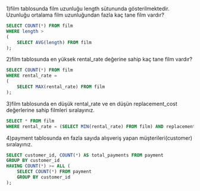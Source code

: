 1)film tablosunda film uzunluğu length sütununda gösterilmektedir. Uzunluğu ortalama film uzunluğundan fazla kaç tane film vardır?
```sql
SELECT COUNT(*) FROM film
WHERE length >
(
	SELECT AVG(length) FROM film
);
```
2)film tablosunda en yüksek rental_rate değerine sahip kaç tane film vardır?
```sql
SELECT COUNT(*) FROM film
WHERE rental_rate = 
(
	SELECT MAX(rental_rate) FROM film
);
```

3)film tablosunda en düşük rental_rate ve en düşün replacement_cost değerlerine sahip filmleri sıralayınız.
```sql
SELECT * FROM film
WHERE rental_rate = (SELECT MIN(rental_rate) FROM film) AND replacement_cost = (SELECT MIN(replacement_cost) FROM film);
```

4)payment tablosunda en fazla sayıda alışveriş yapan müşterileri(customer) sıralayınız.
```sql
SELECT customer_id, COUNT(*) AS total_payments FROM payment
GROUP BY customer_id
HAVING COUNT(*) >= ALL (
    SELECT COUNT(*) FROM payment
    GROUP BY customer_id
);
```